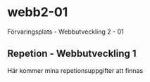 # webb2-01
Förvaringsplats - Webbutveckling 2 - 01
## Repetion - Webbutveckling 1
Här kommer mina repetionsuppgifter att finnas
